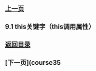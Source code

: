 ## [上一页](course33)

## 9.1 this关键字（this调用属性）


## [返回目录](https://wuchengcheng110120.github.io/learnJava)
## [下一页](course35
